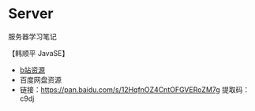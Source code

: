 # Server
服务器学习笔记

【韩顺平 JavaSE】
- [b站资源](https://www.bilibili.com/video/BV1fh411y7R8?spm_id_from=333.337.search-card.all.click) 
- 百度网盘资源
-   链接：https://pan.baidu.com/s/12HqfnOZ4CntOFGVERoZM7g  提取码：c9dj 
